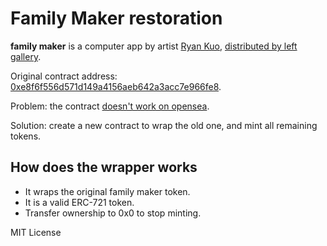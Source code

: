 # Family Maker restoration

**family maker** is a computer app by artist [Ryan Kuo](https://left.gallery/work/family-maker), [distributed by left gallery](https://left.gallery/work/family-maker).

Original contract address: [0xe8f6f556d571d149a4156aeb642a3acc7e966fe8](https://etherscan.io/token/0xe8f6f556d571d149a4156aeb642a3acc7e966fe8).

Problem: the contract [doesn't work on opensea](https://opensea.io/assets?search[query]=0xe8f6f556d571d149a4156aeb642a3acc7e966fe8).

Solution: create a new contract to wrap the old one, and mint all remaining tokens.

## How does the wrapper works

- It wraps the original family maker token.
- It is a valid ERC-721 token.
- Transfer ownership to 0x0 to stop minting.

MIT License
